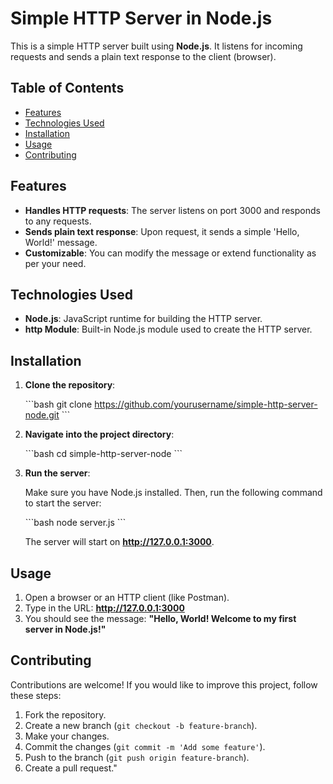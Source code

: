 # Simple HTTP Server in Node.js

This is a simple HTTP server built using **Node.js**. It listens for incoming requests and sends a plain text response to the client (browser).

## Table of Contents

- [Features](#features)
- [Technologies Used](#technologies-used)
- [Installation](#installation)
- [Usage](#usage)
- [Contributing](#contributing)

## Features

- **Handles HTTP requests**: The server listens on port 3000 and responds to any requests.
- **Sends plain text response**: Upon request, it sends a simple 'Hello, World!' message.
- **Customizable**: You can modify the message or extend functionality as per your need.

## Technologies Used

- **Node.js**: JavaScript runtime for building the HTTP server.
- **http Module**: Built-in Node.js module used to create the HTTP server.

## Installation

1. **Clone the repository**:

    \`\`\`bash
    git clone https://github.com/yourusername/simple-http-server-node.git
    \`\`\`

2. **Navigate into the project directory**:

    \`\`\`bash
    cd simple-http-server-node
    \`\`\`

3. **Run the server**:

    Make sure you have Node.js installed. Then, run the following command to start the server:

    \`\`\`bash
    node server.js
    \`\`\`

    The server will start on **http://127.0.0.1:3000**.

## Usage

1. Open a browser or an HTTP client (like Postman).
2. Type in the URL: **http://127.0.0.1:3000**
3. You should see the message: **"Hello, World! Welcome to my first server in Node.js!"**

## Contributing

Contributions are welcome! If you would like to improve this project, follow these steps:

1. Fork the repository.
2. Create a new branch (`git checkout -b feature-branch`).
3. Make your changes.
4. Commit the changes (`git commit -m 'Add some feature'`).
5. Push to the branch (`git push origin feature-branch`).
6. Create a pull request."
